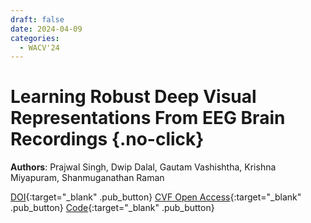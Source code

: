 ```yaml
---
draft: false
date: 2024-04-09
categories:
  - WACV'24
---
```


# Learning Robust Deep Visual Representations From EEG Brain Recordings {.no-click}

**Authors**: Prajwal Singh, Dwip Dalal, Gautam Vashishtha, Krishna Miyapuram, Shanmuganathan Raman

[DOI](https://doi.org/10.1109/WACV57701.2024.00738){:target="_blank" .pub_button}
[CVF Open Access](https://openaccess.thecvf.com/content/WACV2024/html/Singh_Learning_Robust_Deep_Visual_Representations_From_EEG_Brain_Recordings_WACV_2024_paper.html){:target="_blank" .pub_button}
[Code](https://github.com/prajwalsingh/EEGStyleGAN-ADA){:target="_blank" .pub_button}